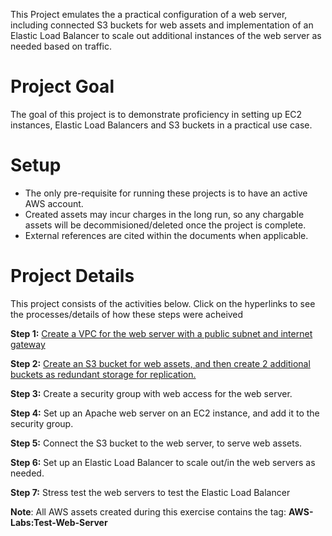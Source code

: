 This Project emulates the a practical configuration of a web server, including connected S3 buckets for web assets and implementation of an Elastic Load Balancer to scale out additional instances of the web server as needed based on traffic.

# Project Goal
The goal of this project is to demonstrate proficiency in setting up EC2 instances, Elastic Load Balancers and S3 buckets in a practical use case.

# Setup

* The only pre-requisite for running these projects is to have an active AWS account.
* Created assets may incur charges in the long run, so any chargable assets will be decommisioned/deleted once the project is complete.
* External references are cited within the documents when applicable.

# Project Details

This project consists of the activities below. Click on the hyperlinks to see the processes/details of how these steps were acheived

**Step 1:** [Create a VPC for the web server with a public subnet and internet gateway](/Create-Web-Server-Behind-ELB/1-Create-VPC.md)

**Step 2:** [Create an S3 bucket for web assets, and then create 2 additional buckets as redundant storage for replication.](/Create-Web-Server-Behind-ELB/2-Create-S3-Buckets.md)

**Step 3:** Create a security group with web access for the web server.

**Step 4:** Set up an Apache web server on an EC2 instance, and add it to the security group.

**Step 5:** Connect the S3 bucket to the web server, to serve web assets.

**Step 6:** Set up an Elastic Load Balancer to scale out/in the web servers as needed.

**Step 7:** Stress test the web servers to test the Elastic Load Balancer

**Note**: All AWS assets created during this exercise contains the tag: **AWS-Labs:Test-Web-Server**